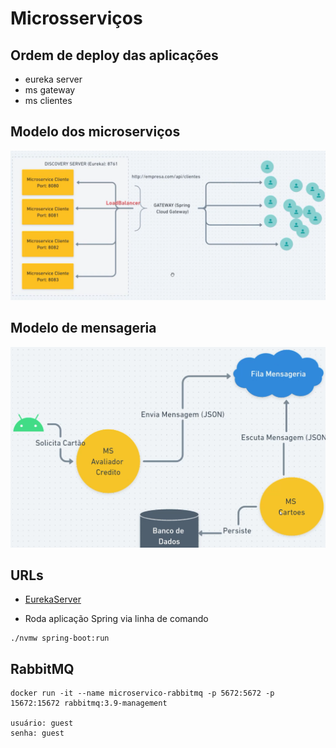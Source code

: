 # Microsserviços

## Ordem de deploy das aplicações
- eureka server
- ms gateway
- ms clientes

## Modelo dos microserviços

![Aplicação](./imgs/app.png)

## Modelo de mensageria

![Mensageria](./imgs/mensageria.png)

## URLs
- [EurekaServer](http://localhost:8761/)

- Roda aplicação Spring via linha de comando
```
./nvmw spring-boot:run
```

## RabbitMQ
```
docker run -it --name microservico-rabbitmq -p 5672:5672 -p 15672:15672 rabbitmq:3.9-management

usuário: guest
senha: guest
```
